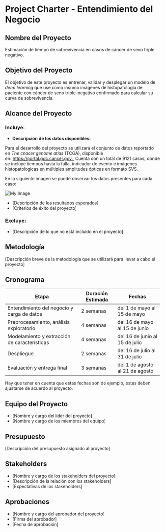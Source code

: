 # Project Charter - Entendimiento del Negocio

## Nombre del Proyecto

Estimación de tiempo de sobrevivencia en casos de cáncer de seno triple negativo.

## Objetivo del Proyecto

El objetivo de este proyecto es entrenar, validar y desplegar un modelo de *deep learning* que use como insumo imágenes de histopatología de paciente con cáncer de seno triple-negativo confirmado para calcular su curva de sobrevivencia.

## Alcance del Proyecto

### Incluye:

- **Descripción de los datos disponibles:**

Para el desarrollo del proyecto se utilizará el conjunto de datos reportado en *The cnacer genome atlas* (TCGA), disponible en: https://portal.gdc.cancer.gov.  Cuenta con un total de 9121 casos, donde se incluye tiempos hasta la falla, indicador de evento e imágenes histopatologicas en múltiples  amplitudes ópticas en formato SVS.

En la siguiente imagen se puede observar los datos presentes para cada caso:

![My Image](images/tcga_example.png)

- [Descripción de los resultados esperados]
- [Criterios de éxito del proyecto]

### Excluye:

- [Descripción de lo que no está incluido en el proyecto]

## Metodología

[Descripción breve de la metodología que se utilizará para llevar a cabo el proyecto]

## Cronograma

| Etapa | Duración Estimada | Fechas |
|------|---------|-------|
| Entendimiento del negocio y carga de datos | 2 semanas | del 1 de mayo al 15 de mayo |
| Preprocesamiento, análisis exploratorio | 4 semanas | del 16 de mayo al 15 de junio |
| Modelamiento y extracción de características | 4 semanas | del 16 de junio al 15 de julio |
| Despliegue | 2 semanas | del 16 de julio al 31 de julio |
| Evaluación y entrega final | 3 semanas | del 1 de agosto al 21 de agosto |

Hay que tener en cuenta que estas fechas son de ejemplo, estas deben ajustarse de acuerdo al proyecto.

## Equipo del Proyecto

- [Nombre y cargo del líder del proyecto]
- [Nombre y cargo de los miembros del equipo]

## Presupuesto

[Descripción del presupuesto asignado al proyecto]

## Stakeholders

- [Nombre y cargo de los stakeholders del proyecto]
- [Descripción de la relación con los stakeholders]
- [Expectativas de los stakeholders]

## Aprobaciones

- [Nombre y cargo del aprobador del proyecto]
- [Firma del aprobador]
- [Fecha de aprobación]
